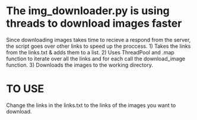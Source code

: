 # The img_downloader.py is using threads to download images faster
Since downloading images takes time to recieve a respond from the server, 
the script goes over other links to speed up the proccess. 
    1) Takes the links from the links.txt & adds them to a list.
    2) Uses ThreadPool and .map function to iterate over all the links and for each call the download_image function.
    3) Downloads the images to the working directory.

# TO USE 
Change the links in the links.txt to the links of the images you want to download.